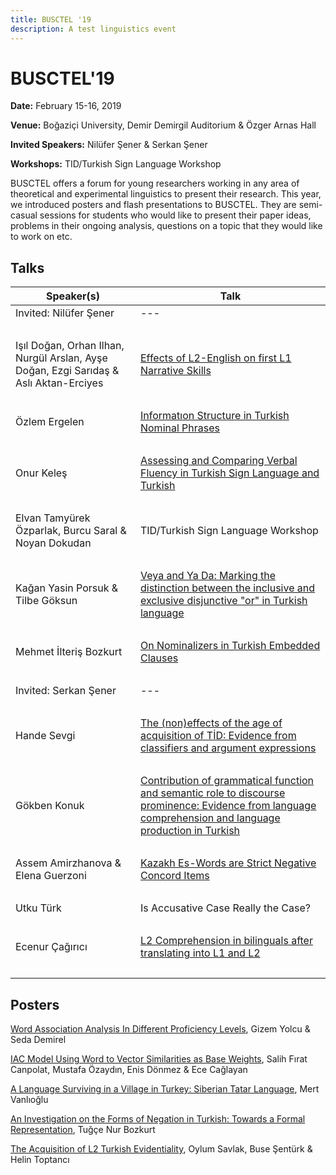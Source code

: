 ```yaml
---
title: BUSCTEL '19
description: A test linguistics event
---
```


# BUSCTEL'19 

**Date:** February 15-16, 2019

**Venue:** Boğaziçi University, Demir Demirgil Auditorium & Özger Arnas Hall

**Invited Speakers:** Nilüfer Şener & Serkan Şener

**Workshops:** TID/Turkish Sign Language Workshop

BUSCTEL offers a forum for young researchers working in any area of theoretical and experimental linguistics to present their research. This year, we introduced posters and flash presentations to BUSCTEL. They are semi-casual sessions for students who would like to present their paper ideas, problems in their ongoing analysis, questions on a topic that they would like to work on etc. 


## Talks

| Speaker(s)       | Talk             |
| ---           | ---               |
| Invited: Nilüfer Şener   | ---   |
|    ‎        |                |
| Işıl Doğan, Orhan Ilhan, Nurgül Arslan, Ayşe Doğan, Ezgi Sarıdaş & Aslı Aktan-Erciyes    | [Effects of L2-English on first L1 Narrative Skills](https://github.com/BogaziciLinguisticsCircle/busctel2019/blob/master/isiltalk.pdf)   |
|    ‎        |                |
| Özlem Ergelen   | [Informatıon Structure in Turkish Nominal Phrases](https://github.com/BogaziciLinguisticsCircle/busctel2019/blob/master/ozlem.pdf) |
|    ‎        |                |
| Onur Keleş   | [Assessing and Comparing Verbal Fluency in Turkish Sign Language and Turkish](https://github.com/BogaziciLinguisticsCircle/busctel2019/blob/master/onur.pdf) |
|    ‎        |                |
| Elvan Tamyürek Özparlak, Burcu Saral & Noyan Dokudan   | TID/Turkish Sign Language Workshop |
|    ‎        |                |
| Kağan Yasin Porsuk & Tilbe Göksun   | [Veya and Ya Da: Marking the distinction between the inclusive and exclusive disjunctive "or" in Turkish language](https://github.com/BogaziciLinguisticsCircle/busctel2019/blob/master/kagan.pdf) |
|    ‎        |                |
| Mehmet İlteriş Bozkurt   | [On Nominalizers in Turkish Embedded Clauses](https://github.com/BogaziciLinguisticsCircle/busctel2019/blob/master/ilteris.pdf) |
|    ‎        |                |
| Invited:  Serkan Şener   | --- |
|    ‎        |                |
| Hande Sevgi   | [The (non)effects of the age of acquisition of TİD: Evidence from classifiers and argument expressions](https://github.com/BogaziciLinguisticsCircle/busctel2019/blob/master/hande.pdf) |
|    ‎        |                |
| Gökben Konuk   | [Contribution of grammatical function and semantic role to discourse prominence: Evidence from language comprehension and language production in Turkish](https://github.com/BogaziciLinguisticsCircle/busctel2019/blob/master/gokben.pdf) |
|    ‎        |                |
| Assem Amirzhanova & Elena Guerzoni  | [Kazakh Es-Words are Strict Negative Concord Items](https://github.com/BogaziciLinguisticsCircle/busctel2019/blob/master/assem.pdf) |
|    ‎        |                |
| Utku Türk  | Is Accusative Case Really the Case? |
|    ‎        |                |
| Ecenur Çağırıcı  | [L2 Comprehension in bilinguals after translating into L1 and L2](https://github.com/BogaziciLinguisticsCircle/busctel2019/blob/master/ecenur_merged.pdf) |
|    ‎        |                |

## Posters

[Word Association Analysis In Different Proficiency Levels](https://github.com/BogaziciLinguisticsCircle/busctel2019/blob/master/gizemyolcu.pdf), Gizem Yolcu & Seda Demirel

[IAC Model Using Word to Vector Similarities as Base Weights](https://github.com/BogaziciLinguisticsCircle/busctel2019/blob/master/salih.pdf), Salih Fırat  Canpolat, Mustafa Özaydın, Enis Dönmez & Ece Cağlayan

[A Language Surviving in a Village in Turkey: Siberian Tatar Language](https://github.com/BogaziciLinguisticsCircle/busctel2019/blob/master/mert.pdf), Mert Vanlıoğlu

[An Investigation on the Forms of Negation in Turkish: Towards a Formal Representation](https://github.com/BogaziciLinguisticsCircle/busctel2019/blob/master/tugceguncel.pdf), Tuğçe Nur Bozkurt

[The Acquisition of L2 Turkish Evidentiality](https://github.com/BogaziciLinguisticsCircle/busctel2019/blob/master/helin.pdf), Oylum Savlak, Buse Şentürk & Helin Toptancı
